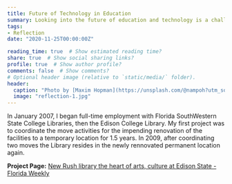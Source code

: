 ```yaml
---
title: Future of Technology in Education
summary: Looking into the future of education and technology is a challenging, yet presents opportunities.
tags:
- Reflection
date: "2020-11-25T00:00:00Z"

reading_time: true  # Show estimated reading time?
share: true  # Show social sharing links?
profile: true  # Show author profile?
comments: false  # Show comments?
# Optional header image (relative to `static/media/` folder).
header:
  caption: "Photo by [Maxim Hopman](https://unsplash.com/@nampoh?utm_source=unsplash&amp;utm_medium=referral&amp;utm_content=creditCopyText) on [Unsplash](https://unsplash.com/s/photos/education-future?utm_source=unsplash&amp;utm_medium=referral&amp;utm_content=creditCopyText)"
  image: "reflection-1.jpg"
---
```


In January 2007, I began full-time employment with Florida SouthWestern State College Libraries, then the Edison College Library. My first project was to coordinate the move activities for the impending renovation of the facilities to a temporary location for 1.5 years. In 2009, after coordinating two moves the Library resides in the newly rennovated permanent location again.

**Project Page:** [New Rush library the heart of arts, culture at Edison State - Florida Weekly](https://fortmyers.floridaweekly.com/articles/new-rush-library-the-heart-of-arts-culture-at-edison-state/)
